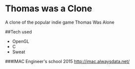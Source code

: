 # Thomas was a Clone
A clone of the popular indie game Thomas Was Alone

##Tech used
- OpenGL
- C
- Sweat


###IMAC Engineer's school 2015
http://imac.alwaysdata.net/
